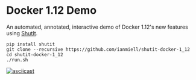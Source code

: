 Docker 1.12 Demo
================

An automated, annotated, interactive demo of Docker 1.12's new features using [ShutIt](https://github.com/ianmiell/shutit/blob/master/README.md).

```
pip install shutit
git clone --recursive https://github.com/ianmiell/shutit-docker-1_12
cd shutit-docker-1_12
./run.sh
```

[![asciicast](https://asciinema.org/a/35684.png)](https://asciinema.org/a/35684?t=87)
